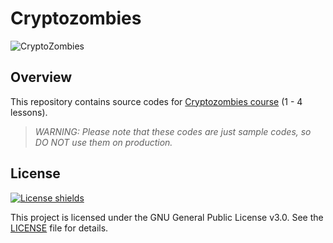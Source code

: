 # Cryptozombies

![CryptoZombies](https://user-images.githubusercontent.com/13703497/69648502-c8f3db80-10ae-11ea-9d52-ce4d4bbc426a.jpeg)

## Overview

This repository contains source codes for [Cryptozombies course](https://cryptozombies.io/en/) (1 - 4 lessons).

> _WARNING: Please note that these codes are just sample codes, so DO NOT use them on production._

## License

[![License shields](https://img.shields.io/badge/License-GPL%20v3-blue)](https://www.gnu.org/licenses/gpl-3.0)

This project is licensed under the GNU General Public License v3.0. See the [LICENSE](https://github.com/loomnetwork/cryptozombies-lesson-code/blob/master/LICENSE) file for details.

